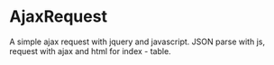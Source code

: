 # AjaxRequest
A simple ajax request with jquery and javascript.
JSON parse with js, request with ajax and html for index - table.
